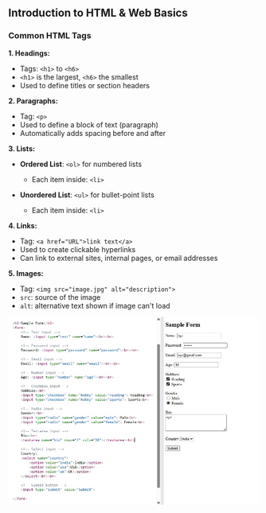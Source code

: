 ## Introduction to HTML & Web Basics

### Common HTML Tags

**1. Headings:**

* Tags: `<h1>` to `<h6>`
* `<h1>` is the largest, `<h6>` the smallest
* Used to define titles or section headers

**2. Paragraphs:**

* Tag: `<p>`
* Used to define a block of text (paragraph)
* Automatically adds spacing before and after

**3. Lists:**

* **Ordered List**: `<ol>` for numbered lists

  * Each item inside: `<li>`
* **Unordered List**: `<ul>` for bullet-point lists

  * Each item inside: `<li>`

**4. Links:**

* Tag: `<a href="URL">link text</a>`
* Used to create clickable hyperlinks
* Can link to external sites, internal pages, or email addresses

**5. Images:**

* Tag: `<img src="image.jpg" alt="description">`
* `src`: source of the image
* `alt`: alternative text shown if image can't load

![](../images/formHtml.jpg)
